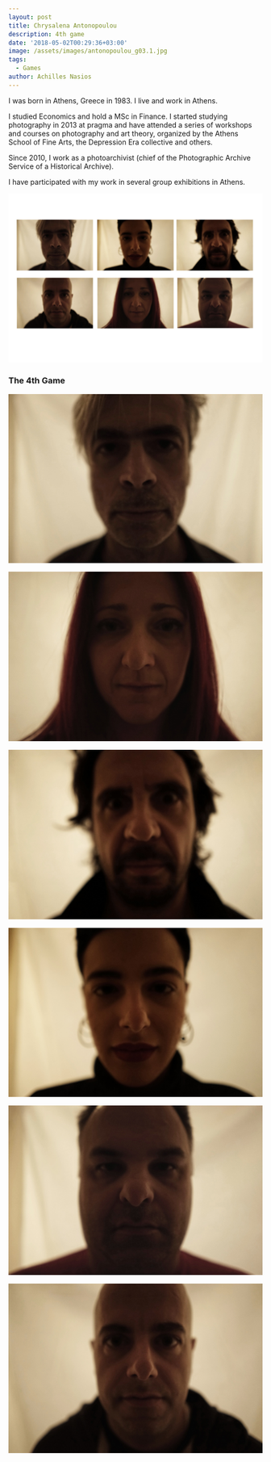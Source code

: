 ```yaml
---
layout: post
title: Chrysalena Antonopoulou
description: 4th game
date: '2018-05-02T00:29:36+03:00'
image: /assets/images/antonopoulou_g03.1.jpg
tags:
  - Games
author: Achilles Nasios
---
```

I was born in Athens, Greece in 1983. I live and work in Athens.

I studied Economics and hold a MSc in Finance. I started studying photography in 2013 at pragma and have attended a series of workshops and courses on photography and art theory, organized by the Athens School of Fine Arts, the Depression Era collective and others.

Since 2010, I work as a photoarchivist (chief of the Photographic Archive Service of a Historical Archive).

I have participated with my work in several group exhibitions in Athens.

![null](/assets/images/antonopoulou_-parousiasi.jpg#full)

### The 4th Game

![null](/assets/images/antonopoulou_g03.1.jpg)

![null](/assets/images/antonopoulou_g03.2.jpg)

![null](/assets/images/antonopoulou_g03.3.jpg)

![null](/assets/images/antonopoulou_g03.4.jpg)

![null](/assets/images/antonopoulou_g03.5.jpg)

![null](/assets/images/antonopoulou_g03.6.jpg)
